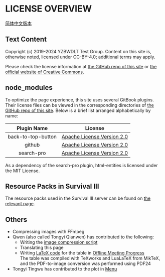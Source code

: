 # LICENSE OVERVIEW

[简体中文版本](license_overview_zh.md)

## Text Content

Copyright (c) 2019-2024 YZBWDLT Test Group. Content on this site is, otherwise noted, licensed under CC-BY-4.0; additional terms may apply.

Please check the license information at [the GitHub repo of this site](https://github.com/PumpkinJui/groupdocs/blob/main/LICENSE) or [the official website of Creative Commons](https://creativecommons.org/licenses/by/4.0/deed.en).

## node_modules

To optimize the page experience, this site uses several GitBook plugins. Their license files can be viewed in the corresponding directories of [the GitHub repo of this site](https://github.com/PumpkinJui/groupdocs/blob/main/node_modules/). Below is a brief list arranged alphabetically by name:

| Plugin Name | License |
| :---: | :---: |
| back-to-top-button | [Apache License Version 2.0](https://www.apache.org/licenses/LICENSE-2.0) |
| github | [Apache License Version 2.0](https://www.apache.org/licenses/LICENSE-2.0) |
| search-pro | [Apache License Version 2.0](https://www.apache.org/licenses/LICENSE-2.0) |

As a dependency of the search-pro plugin, html-entities is licensed under the MIT License.

## Resource Packs in Survival III

The resource packs used in the Survival III server can be found on [the relevant page](../documents/SurvivalIII/SurvivalIII.md).

## Others

- Compressing images with FFmpeg
- Qwen (also called Tongyi Qianwen) has contributed to the following:
  - Writing the [image compression script](https://github.com/PumpkinJui/groupdocs-images/blob/main/compress.sh)
  - Translating this page
  - Writing [LaTeX code](https://github.com/PumpkinJui/groupdocs-images/blob/main/assets/meeting_offline/) for the table in [Offline Meeting Progress](../documents/meeting_offline.md)  
    The table was compiled with TeXworks and LuaLaTeX from MikTeX, and the PDF-to-image conversion was performed using PDF24
- Tongyi Tingwu has contributed to the plot in [Menu](../documents/menu.md)
